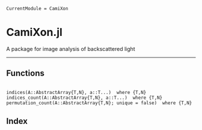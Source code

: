 ```@meta
CurrentModule = CamiXon
```

# CamiXon.jl

A package for image analysis of backscattered light

---

## Functions

```@contents
```

```@docs
indices(A::AbstractArray{T,N}, a::T...)  where {T,N}
indices_count(A::AbstractArray{T,N}, a::T...)  where {T,N}
permutation_count(A::AbstractArray{T,N}; unique = false)  where {T,N}
```

## Index

```@index
```
